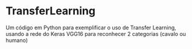 # TransferLearning
Um código em Python para exemplificar o uso de Transfer Learning, usando a rede do Keras VGG16 para reconhecer 2 categorias (cavalo ou humano)
